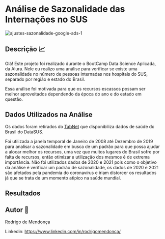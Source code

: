 # Análise de Sazonalidade das Internações no SUS

![ajustes-sazonalidade-google-ads-1](https://user-images.githubusercontent.com/93204395/141705602-6c14ff3a-ec0e-45ef-9268-f491b9f456e3.jpg)

## Descrição 📈

Olá! Este projeto foi realizado durante o BootCamp Data Science Aplicada, da Alura. Nele eu realizo uma análise para verificar se existe uma sazonalidade no número de pessoas internadas nos hospitais do SUS, separado por região e estado do Brasil. 

Essa análise foi motivada para que os recursos escassos possam ser melhor aproveitados dependendo da época do ano e do estado em questão. 

## Dados Utilizados na Análise

Os dados foram retirados do [TabNet](https://datasus.saude.gov.br/informacoes-de-saude-tabnet/) que disponibiliza dados de saúde do Brasil do DataSUS.

Foi utilizada a janela temporal de Janeiro de 2008 até Dezembro de 2019 para analisar a sazonalidade em busca de um padrão para que possa ajudar a alocar melhor os recursos, uma vez que muitos lugares do Brasil sofre por falta de recursos, então otimizar a utilização dos mesmos é de extrema importância. Não foi utilizados dados de 2020 e 2021 pois como o objetivo da análise é verificar um padrão de sazonalidade, os dados de 2020 e 2021 são afetados pela pandemia do coronavírus e iriam distorcer os resultados já que se trata de um momento atipico na saúde mundial.

## Resultados










## Autor 🧔

Rodrigo de Mendonça

Linkedin: https://www.linkedin.com/in/rodrigomendonça/

